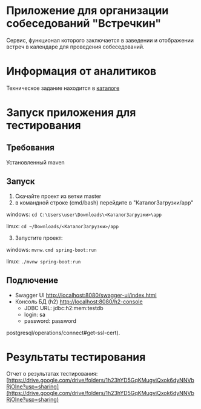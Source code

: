 # Приложение для организации собеседований "Встречкин"

Сервис, функционал которого заключается в заведении и отображении встреч в календаре для проведения собеседований.

# Информация от аналитиков

Техническое задание находится в [каталоге](https://git.codenrock.com/neo-hack-2024-1232/cnrprod1722867596-team-74124/razrabotka-rabochego-instrumenta-dlya-sinhronizacii-ekspertov-rekrutyorov-i-kandidatov-5883/-/tree/develop/reports?ref_type=heads)

# Запуск приложения для тестирования
## Требования
Установленный maven

## Запуск
1) Скачайте проект из ветки master
2) в командной строке (cmd/bash) перейдите в "КаталогЗагрузки/app"

windows: `cd C:\Users\user\Downloads\<КаталогЗагрузки>\app`

linux: `cd ~/Downloads/<КаталогЗагрузки>/app`

3) Запустите проект:

windows: `mvnw.cmd spring-boot:run`

linux: `./mvnw spring-boot:run`

## Подлючение
- Swagger UI [http://localhost:8080/swagger-ui/index.html](http://localhost:8080/swagger-ui/index.html)
- Консоль БД (h2) [http://localhost:8080/h2-console](http://localhost:8080/h2-console)
    - JDBC URL: jdbc:h2:mem:testdb
    - login: sa
    - password: password
    
postgresql/operations/connect#get-ssl-cert).

# Результаты тестирования

Отчет о результатах тестирования: [https://drive.google.com/drive/folders/1h23hYD5GqKMugviQxok6dyNNVbRjOIne?usp=sharing](https://drive.google.com/drive/folders/1h23hYD5GqKMugviQxok6dyNNVbRjOIne?usp=sharing)
